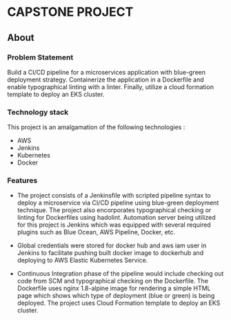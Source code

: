 # CAPSTONE PROJECT

## About

### Problem Statement
Build a CI/CD pipeline for a microservices application with blue-green deployment strategy. Containerize the application in a Dockerfile and enable typographical linting with a linter. Finally, utilize a cloud formation template to deploy an EKS cluster.

### Technology stack
This project is an amalgamation of the following technologies :
* AWS
* Jenkins
* Kubernetes
* Docker

### Features
* The project consists of a Jenkinsfile with scripted pipeline syntax to deploy a microservice via CI/CD pipeline using blue-green deployment technique. The project also encorporates typographical checking or linting for Dockerfiles using hadolint. Automation server being utilized for this project is Jenkins which was equipped with several required plugins such as Blue Ocean, AWS Pipeline, Docker, etc.
* Global credentials were stored for docker hub and aws iam user in Jenkins to facilitate pushing built docker image to dockerhub and deploying to AWS Elastic Kubernetes Service.

* Continuous Integration phase of the pipeline would include checking out code from SCM and typographical checking on the Dockerfile. The Dockerfile uses nginx 1.8-alpine image for rendering a simple HTML page which shows which type of deployment (blue or green) is being deployed.
The project uses Cloud Formation template to deploy an EKS cluster.





